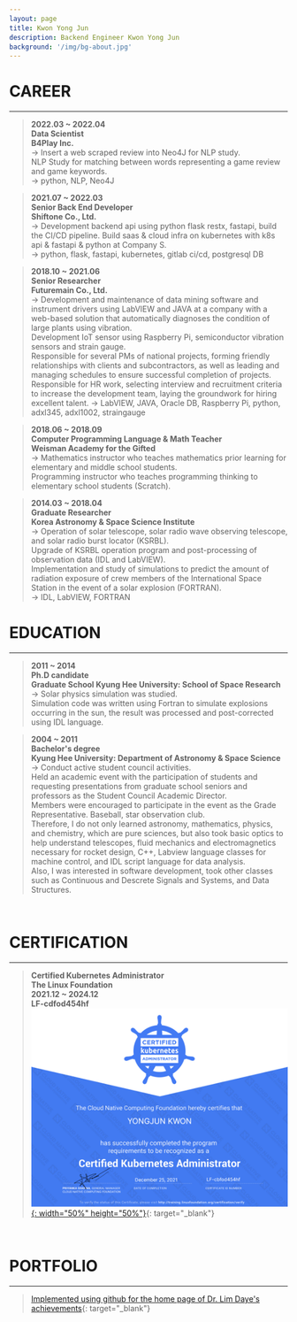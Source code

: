 ```yaml
---
layout: page
title: Kwon Yong Jun
description: Backend Engineer Kwon Yong Jun
background: '/img/bg-about.jpg'
---
```

# CAREER
- - -  
> __2022.03 ~ 2022.04__  
__Data Scientist__  
__B4Play Inc.__  
-> Insert a web scraped review into Neo4J for NLP study.  
NLP Study for matching between words representing a game review and game keywords.  
-> python, NLP, Neo4J  

> __2021.07 ~ 2022.03__  
__Senior Back End Developer__  
__Shiftone Co., Ltd.__  
-> Development backend api using python flask restx, fastapi, build the CI/CD pipeline.
Build saas & cloud infra on kubernetes with k8s api & fastapi & python at Company S.  
-> python, flask, fastapi, kubernetes, gitlab ci/cd, postgresql DB  

> __2018.10 ~ 2021.06__  
__Senior Researcher__  
__Futuremain Co., Ltd.__  
-> Development and maintenance of data mining software and instrument drivers using LabVIEW and JAVA at a company with a web-based solution that automatically diagnoses the condition of large plants using vibration.  
Development IoT sensor using Raspberry Pi, semiconductor vibration sensors and strain gauge.  
Responsible for several PMs of national projects, forming friendly relationships with clients and subcontractors, as well as leading and managing schedules to ensure successful completion of projects.  
Responsible for HR work, selecting interview and recruitment criteria to increase the development team, laying the groundwork for hiring excellent talent.
-> LabVIEW, JAVA, Oracle DB, Raspberry Pi, python, adxl345, adxl1002, straingauge

> __2018.06 ~ 2018.09__  
__Computer Programming Language & Math Teacher__  
__Weisman Academy for the Gifted__  
-> Mathematics instructor who teaches mathematics prior learning for elementary and middle school students.  
Programming instructor who teaches programming thinking to elementary school students (Scratch).

> __2014.03 ~ 2018.04__  
__Graduate Researcher__  
__Korea Astronomy & Space Science Institute__  
-> Operation of solar telescope, solar radio wave observing telescope, and solar radio burst locator (KSRBL).  
Upgrade of KSRBL operation program and post-processing of observation data (IDL and LabVIEW).  
Implementation and study of simulations to predict the amount of radiation exposure of crew members of the International Space Station in the event of a solar explosion (FORTRAN).  
-> IDL, LabVIEW, FORTRAN  

# EDUCATION
- - -  
> __2011 ~ 2014__  
__Ph.D candidate__   
__Graduate School Kyung Hee University: School of Space Research__  
-> Solar physics simulation was studied.  
Simulation code was written using Fortran to simulate explosions occurring in the sun,
the result was processed and post-corrected using IDL language.

> __2004 ~ 2011__  
__Bachelor's degree__  
__Kyung Hee University: Department of Astronomy & Space Science__  
-> Conduct active student council activities.  
Held an academic event with the participation of students and requesting presentations from graduate school seniors and professors as the Student Council Academic Director.  
Members were encouraged to participate in the event as the Grade Representative. Baseball, star observation club.  
Therefore, I do not only learned astronomy, mathematics, physics, and chemistry, which are pure sciences, but also took basic optics to help understand telescopes, fluid mechanics and electromagnetics necessary for rocket design, C++, Labview language classes for machine control, and IDL script language for data analysis.  
Also, I was interested in software development, took other classes such as Continuous and Descrete Signals and Systems, and Data Structures.  
<br>

# CERTIFICATION
- - -  
> __Certified Kubernetes Administrator__  
__The Linux Foundation__  
__2021.12 ~ 2024.12__  
__LF-cdfod454hf__  
[![Link](https://github.com/KYJiya/KYJiya.github.io/blob/master/img/pdf/yongjun-kwon-fcded267-b431-4827-86b8-64fd6b4151ac-certificate.png?raw=true){: width="50%" height="50%"}](https://github.com/KYJiya/KYJiya.github.io/blob/master/img/pdf/yongjun-kwon-fcded267-b431-4827-86b8-64fd6b4151ac-certificate.pdf){: target="_blank"}  
<br>

# PORTFOLIO
- - -  
> [Implemented using github for the home page of Dr. Lim Daye's achievements](https://dayelim.github.io){: target="_blank"}  